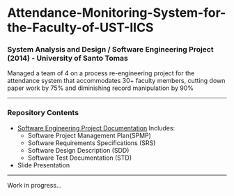 # Attendance-Monitoring-System-for-the-Faculty-of-UST-IICS 
### System Analysis and Design / Software Engineering Project (2014) - University of Santo Tomas
Managed a team of 4 on a process re-engineering project for the attendance system that accommodates 30+ faculty members, cutting down paper work by 75% and diminishing record manipulation by 90%

---
### Repository Contents
* [Software Engineering Project Documentation](https://github.com/angeloparayno/Attendance-Monitoring-System-for-the-Faculty-of-UST-IICS/blob/main/Attendance%20Monitoring%20System%20(Documentation%20Paper).pdf) Includes:
  * Software Project Management Plan(SPMP)
  * Software Requirements Specifications (SRS)
  * Software Design Description (SDD)
  * Software Test Decumentation (STD)
* Slide Presentation
---
Work in progress...
